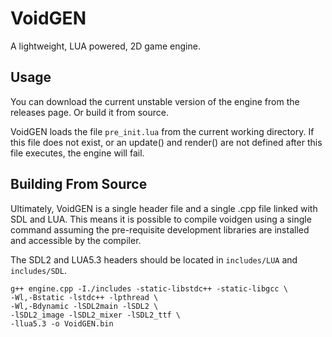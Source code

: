 # VoidGEN

A lightweight, LUA powered, 2D game engine.

## Usage
You can download the current unstable version of the engine from the releases page. Or build it from source.

VoidGEN loads the file `pre_init.lua` from the current working directory. If this file does not exist, or an update() and render() are not defined after this file executes, the engine will fail.

## Building From Source

Ultimately, VoidGEN is a single header file and a single .cpp file linked with SDL and LUA. This means it is possible to compile voidgen using a single command assuming the pre-requisite development libraries are installed and accessible by the compiler.

The SDL2 and LUA5.3 headers should be located in ``includes/LUA`` and ``includes/SDL``.

```
g++ engine.cpp -I./includes -static-libstdc++ -static-libgcc \
-Wl,-Bstatic -lstdc++ -lpthread \
-Wl,-Bdynamic -lSDL2main -lSDL2 \
-lSDL2_image -lSDL2_mixer -lSDL2_ttf \
-llua5.3 -o VoidGEN.bin
```
